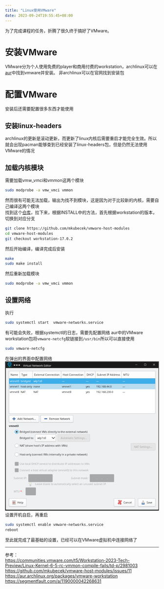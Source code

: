 ```yaml
---
title: "Linux使用VMware"
date: 2023-09-24T19:55:45+08:00
---
```

为了完成课程的任务，折腾了很久终于搞好了VMware。
# 安装VMware
VMware分为个人使用免费的player和商用付费的workstation，archlinux可以在[aur](https://aur.archlinux.org/packages/vmware-workstation)中找到vmware并安装。
非archlinux可以在官网找到安装包
# 配置VMware
安装后还需要配置很多东西才能使用
## 安装linux-headers
archlinux的更新是滚动更新，而更新了linux内核后需要重启才能完全生效。所以就会出现pacman能够查到已经安装了linux-headers包，但是仍然无法使用VMware的情况
## 加载内核模块
需要加载vmw_vmci和vmmon这两个模块
```bash
sudo modprobe -a vmw_vmci vmmon
```
然而很有可能无法加载，输出为找不到模块，这是因为对于比较新的内核，需要自己编译这两个模块  
找到这个[仓库](https://github.com/mkubecek/vmware-host-modules)，拉下来，根据INSTALL中的方法，首先根据workstation的版本，切换到对应分支
```bash
git clone https://github.com/mkubecek/vmware-host-modules
cd vmware-host-modules
git checkout workstation-17.0.2
```
然后开始编译，编译完成后安装
```bash
make
sudo make install
```
然后重新加载模块
```bash
sudo modprobe -a vmw_vmci vmmon
```
## 设置网络
执行
```bash
sudo systemctl start  vmware-networks.service
```
有可能会失败，根据systemctl的日志，需要先配置网络
aur中的VMware workstation包将`vmware-netcfg`软链接到`/usr/bin`所以可以直接使用
```bash
sudo vmware-netcfg
```
在弹出的界面中配置网络
![](https://raw.githubusercontent.com/z2z63/image/main/img20230924205037.png)
设置开机自启，再重启
```bash
sudo systemctl enable vmware-networks.service
reboot
```

至此就完成了最基础的设置，已经可以在VMware虚拟机中连接网络了
___
参考：  
<https://communities.vmware.com/t5/Workstation-2023-Tech-Preview/Linux-Kernel-6-5-rc-vmmon-compile-fails/td-p/2981003>  
<https://github.com/mkubecek/vmware-host-modules/issues/11>  
<https://aur.archlinux.org/packages/vmware-workstation>  
<https://segmentfault.com/a/1190000042268631>  
